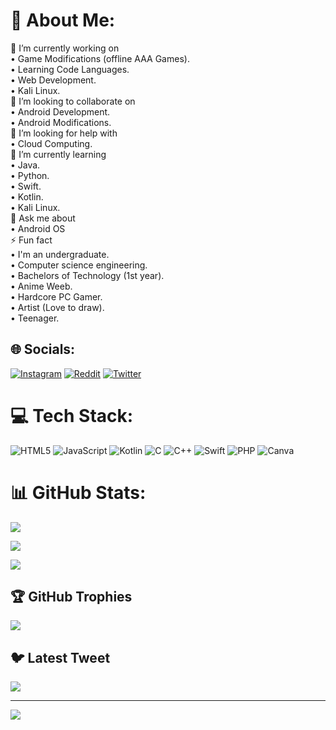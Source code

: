 
# 💫 About Me:

🔭 I’m currently working on<br>• Game Modifications (offline AAA Games).<br>• Learning Code Languages. <br>• Web Development. <br>• Kali Linux. <br>👯 I’m looking to collaborate on<br>• Android Development. <br>• Android Modifications. <br>🤝 I’m looking for help with<br>• Cloud Computing. <br>🌱 I’m currently learning<br>• Java. <br>• Python. <br>• Swift. <br>• Kotlin.<br>• Kali Linux.<br>💬 Ask me about<br>• Android OS<br>⚡ Fun fact<br>• I'm an undergraduate. <br>• Computer science engineering. <br>• Bachelors of Technology (1st year).<br>• Anime Weeb. <br>• Hardcore PC Gamer.<br>• Artist (Love to draw).<br>• Teenager. 

## 🌐 Socials:

[![Instagram](https://img.shields.io/badge/Instagram-%23E4405F.svg?logo=Instagram&logoColor=white)](https://instagram.com/@jeevansai.k_) [![Reddit](https://img.shields.io/badge/Reddit-%23FF4500.svg?logo=Reddit&logoColor=white)](https://reddit.com/user/u/Jeevansaik__) [![Twitter](https://img.shields.io/badge/Twitter-%231DA1F2.svg?logo=Twitter&logoColor=white)](https://twitter.com/@jeevansai_k) 

# 💻 Tech Stack:

![HTML5](https://img.shields.io/badge/html5-%23E34F26.svg?style=for-the-badge&logo=html5&logoColor=white) ![JavaScript](https://img.shields.io/badge/javascript-%23323330.svg?style=for-the-badge&logo=javascript&logoColor=%23F7DF1E) ![Kotlin](https://img.shields.io/badge/kotlin-%230095D5.svg?style=for-the-badge&logo=kotlin&logoColor=white) ![C](https://img.shields.io/badge/c-%2300599C.svg?style=for-the-badge&logo=c&logoColor=white) ![C++](https://img.shields.io/badge/c++-%2300599C.svg?style=for-the-badge&logo=c%2B%2B&logoColor=white) ![Swift](https://img.shields.io/badge/swift-F54A2A?style=for-the-badge&logo=swift&logoColor=white) ![PHP](https://img.shields.io/badge/php-%23777BB4.svg?style=for-the-badge&logo=php&logoColor=white) ![Canva](https://img.shields.io/badge/Canva-%2300C4CC.svg?style=for-the-badge&logo=Canva&logoColor=white)

# 📊 GitHub Stats:

![](https://github-readme-stats.vercel.app/api?username=SAI-HACK&theme=dark&hide_border=false&include_all_commits=true&count_private=false)<br/>

![](https://github-readme-streak-stats.herokuapp.com/?user=SAI-HACK&theme=dark&hide_border=false)<br/>

![](https://github-readme-stats.vercel.app/api/top-langs/?username=SAI-HACK&theme=dark&hide_border=false&include_all_commits=true&count_private=false&layout=compact)

## 🏆 GitHub Trophies

![](https://github-profile-trophy.vercel.app/?username=SAI-HACK&theme=gitdimmed&no-frame=false&no-bg=true&margin-w=4)

## 🐦 Latest Tweet

[![](https://gtce.itsvg.in/api?username=@jeevansai_k)](https://github.com/VishwaGauravIn/github-twitter-card-embed)

---

[![](https://visitcount.itsvg.in/api?id=SAI-HACK&icon=8&color=0)](https://visitcount.itsvg.in)
















